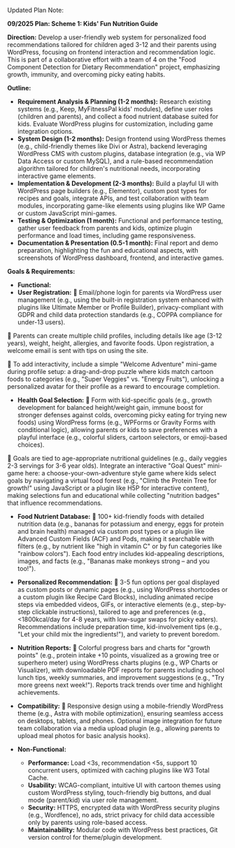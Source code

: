 Updated Plan Note:

**09/2025 Plan: Scheme 1: Kids' Fun Nutrition Guide**

**Direction:** Develop a user-friendly web system for personalized food recommendations tailored for children aged 3-12 and their parents using WordPress, focusing on frontend interaction and recommendation logic. This is part of a collaborative effort with a team of 4 on the "Food Component Detection for Dietary Recommendation" project, emphasizing growth, immunity, and overcoming picky eating habits.

**Outline:**

- **Requirement Analysis & Planning (1-2 months):** Research existing systems (e.g., Keep, MyFitnessPal kids' modules), define user roles (children and parents), and collect a food nutrient database suited for kids. Evaluate WordPress plugins for customization, including game integration options.
- **System Design (1-2 months):** Design frontend using WordPress themes (e.g., child-friendly themes like Divi or Astra), backend leveraging WordPress CMS with custom plugins, database integration (e.g., via WP Data Access or custom MySQL), and a rule-based recommendation algorithm tailored for children's nutritional needs, incorporating interactive game elements.
- **Implementation & Development (2-3 months):** Build a playful UI with WordPress page builders (e.g., Elementor), custom post types for recipes and goals, integrate APIs, and test collaboration with team modules, incorporating game-like elements using plugins like WP Game or custom JavaScript mini-games.
- **Testing & Optimization (1 month):** Functional and performance testing, gather user feedback from parents and kids, optimize plugin performance and load times, including game responsiveness.
- **Documentation & Presentation (0.5-1 month):** Final report and demo preparation, highlighting the fun and educational aspects, with screenshots of WordPress dashboard, frontend, and interactive games.

**Goals & Requirements:**
- **Functional:**
- **User Registration:**
	Email/phone login for parents via WordPress user management (e.g., using the built-in registration system enhanced with plugins like Ultimate Member or Profile Builder), privacy-compliant with GDPR and child data protection standards (e.g., COPPA compliance for under-13 users).

	Parents can create multiple child profiles, including details like age (3-12 years), weight, height, allergies, and favorite foods. Upon registration, a welcome email is sent with tips on using the site. 

	To add interactivity, include a simple "Welcome Adventure" mini-game during profile setup: a drag-and-drop puzzle where kids match cartoon foods to categories (e.g., "Super Veggies" vs. "Energy Fruits"), unlocking a personalized avatar for their profile as a reward to encourage completion.

- **Health Goal Selection:** 
	Form with kid-specific goals (e.g., growth development for balanced height/weight gain, immune boost for stronger defenses against colds, overcoming picky eating for trying new foods) using WordPress forms (e.g., WPForms or Gravity Forms with conditional logic), allowing parents or kids to save preferences with a playful interface (e.g., colorful sliders, cartoon selectors, or emoji-based choices).

	Goals are tied to age-appropriate nutritional guidelines (e.g., daily veggies 2-3 servings for 3-6 year olds). Integrate an interactive "Goal Quest" mini-game here: a choose-your-own-adventure style game where kids select goals by navigating a virtual food forest (e.g., "Climb the Protein Tree for growth!" using JavaScript or a plugin like H5P for interactive content), making selections fun and educational while collecting "nutrition badges" that influence recommendations.

- **Food Nutrient Database:** 
	100+ kid-friendly foods with detailed nutrition data (e.g., bananas for potassium and energy, eggs for protein and brain health) managed via custom post types or a plugin like Advanced Custom Fields (ACF) and Pods, making it searchable with filters (e.g., by nutrient like "high in vitamin C" or by fun categories like "rainbow colors"). Each food entry includes kid-appealing descriptions, images, and facts (e.g., "Bananas make monkeys strong – and you too!").

- **Personalized Recommendation:** 
	3-5 fun options per goal displayed as custom posts or dynamic pages (e.g., using WordPress shortcodes or a custom plugin like Recipe Card Blocks), including animated recipe steps via embedded videos, GIFs, or interactive elements (e.g., step-by-step clickable instructions), tailored to age and preferences (e.g., <1800kcal/day for 4-8 years, with low-sugar swaps for picky eaters). Recommendations include preparation time, kid-involvement tips (e.g., "Let your child mix the ingredients!"), and variety to prevent boredom.

- **Nutrition Reports:**
	Colorful progress bars and charts for "growth points" (e.g., protein intake +10 points, visualized as a growing tree or superhero meter) using WordPress charts plugins (e.g., WP Charts or Visualizer), with downloadable PDF reports for parents including school lunch tips, weekly summaries, and improvement suggestions (e.g., "Try more greens next week!"). Reports track trends over time and highlight achievements.

- **Compatibility:** 
	Responsive design using a mobile-friendly WordPress theme (e.g., Astra with mobile optimization), ensuring seamless access on desktops, tablets, and phones. Optional image integration for future team collaboration via a media upload plugin (e.g., allowing parents to upload meal photos for basic analysis hooks).

- **Non-Functional:**
  - **Performance:** Load <3s, recommendation <5s, support 10 concurrent users, optimized with caching plugins like W3 Total Cache.
  - **Usability:** WCAG-compliant, intuitive UI with cartoon themes using custom WordPress styling, touch-friendly big buttons, and dual mode (parent/kid) via user role management.
  - **Security:** HTTPS, encrypted data with WordPress security plugins (e.g., Wordfence), no ads, strict privacy for child data accessible only by parents using role-based access.
  - **Maintainability:** Modular code with WordPress best practices, Git version control for theme/plugin development.



